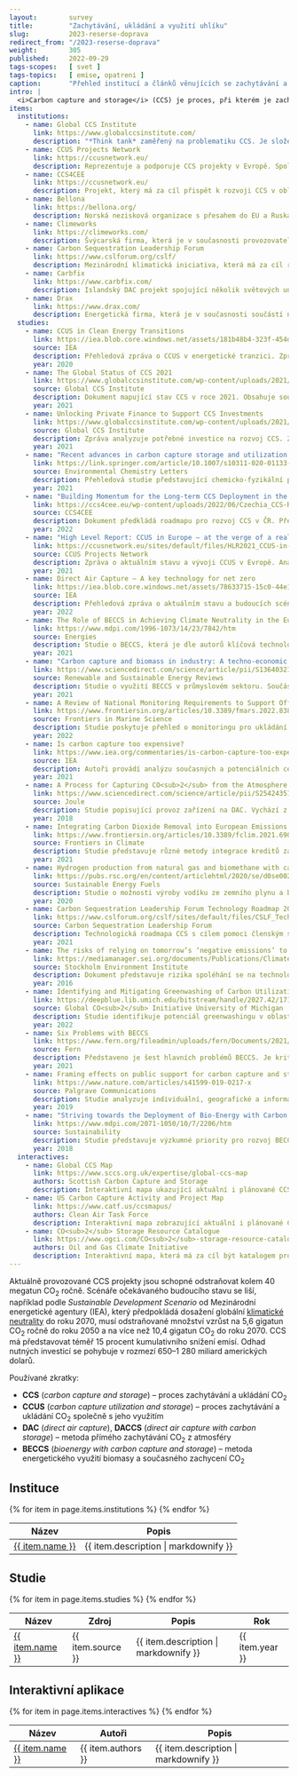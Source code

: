 ```yaml
---
layout:        survey
title:         "Zachytávání, ukládání a využití uhlíku"
slug:          2023-reserse-doprava
redirect_from: "/2023-reserse-doprava"
weight:        305
published:     2022-09-29
tags-scopes:   [ svet ]
tags-topics:   [ emise, opatreni ]
caption:       "Přehled institucí a článků věnujících se zachytávání a ukládání uhlíku z atmosféry."
intro: |
  <i>Carbon capture and storage</i> (CCS) je proces, při kterém je zachytáván CO<sub>2</sub>, který je následně uložen, aby neunikl zpět do atmosféry. Jedná se o potenciálně klíčový nástroj pro mitigaci změn klimatu a je součástí většiny scénářů k dosažení klimatické neutrality.
items:
  institutions:
    - name: Global CCS Institute
      link: https://www.globalccsinstitute.com/
      description: "*Think tank* zaměřený na problematiku CCS. Je složený z národních vlád, soukromých firem, nadnárodních korporací, výzkumných a neziskových organizací. Mezi hlavní cíle organizace patří informování o aktuálních poznatcích, budování narativu ohledně prospěšnosti CCS a zároveň směrování investic do této oblasti."
    - name: CCUS Projects Network
      link: https://ccusnetwork.eu/
      description: Reprezentuje a podporuje CCS projekty v Evropě. Spolupracuje s Evropskou komisí a napomáhá členským státům snižovat emise. Mezi členy patří organizace, které přímo staví či operují CCS projekty v Evropě. Cílem je vytvořit prostor pro sdílení know-how a budování povědomí o existujících CCS projektech.
    - name: CCS4CEE
      link: https://ccusnetwork.eu/
      description: Projekt, který má za cíl přispět k rozvoji CCS v oblasti střední a východní Evropy ve státech V4, Baltských zemích, Slovinsku, Chorvatsku, Rumunsku a na Ukrajině. Do projektu je zapojeno i Norsko. Věnuje se zmapování stavu CCS v zemích střední a východní Evropy, vytváření národních plánů, budování spolupráce mezi místními aktéry a podpoře implementace CCS plánů.
    - name: Bellona
      link: https://bellona.org/
      description: Norská nezisková organizace s přesahem do EU a Ruska, která má za cíl čelit klimatickým výzvám. Identifikuje a prosazuje udržitelná řešení prostřednictvím spolupráce se státy, privátním sektorem, neziskovými organizacemi a obecně s těmi, kdo rozhodují o budoucnosti klimatu. Cílem je skloubit environmentální a sociální prospěšnost s finanční udržitelností. Bellona patřila mezi první neziskové organizace, které začaly propagovat CCS jako nutné a prospěšné řešení, bez kterého nelze splnit aktuální klimatické cíle.
    - name: Climeworks
      link: https://climeworks.com/
      description: Švýcarská firma, která je v současnosti provozovatelem největšího zařízení pro DAC na světě, jenž se nachází na Islandu. Climeworks nabízí možnost jednotlivcům i firmám zakoupit odstranění CO<sub>2</sub> ze vzduchu.
    - name: Carbon Sequestration Leadership Forum
      link: https://www.cslforum.org/cslf/
      description: Mezinárodní klimatická iniciativa, která má za cíl rozvoj technologií CCS prostřednictvím budování povědomí. Prosazuje právní, ekonomické, regulační a institucionální kroky vedoucí k rozvoji CCS. Mezi členy patří státy EU, USA, Čína, Indie, Brazílie a mnoho dalších zemí reprezentujících 60 % světové populace a 80 % globálních emisí.
    - name: Carbfix
      link: https://www.carbfix.com/
      description: Islandský DAC projekt spojující několik světových univerzit a výzkumných center s energetickou firmou Reykjavík Energy. Vzhledem k využití geotermální energie dostupné na Islandu jde o projekt s jednou z nejnižších cen za odstranění tuny CO<sub>2</sub>.
    - name: Drax
      link: https://www.drax.com/
      description: Energetická firma, která je v současnosti součástí některých z největších projektů v oblasti BECCS a konverze elektráren využívajících uhlí na spalování biomasy. V současnosti je ovšem jedním z největších emitentů CO<sub>2</sub> ve Velké Británii. Firma má plán stát se uhlíkově negativní do roku 2030.
  studies:
    - name: CCUS in Clean Energy Transitions
      link: https://iea.blob.core.windows.net/assets/181b48b4-323f-454d-96fb-0bb1889d96a9/CCUS_in_clean_energy_transitions.pdf
      source: IEA
      description: Přehledová zpráva o CCUS v energetické tranzici. Zpráva analyzuje technologickou připravenost napříč CCUS hodnotovým řetězcem. Autoři konstatují, že dosažení uhlíkové neutrality bude v podstatě nemožné bez CCUS. Dle zprávy bude pro dosažení klimatické neutrality v roce 2070 nutné odstraňovat 10,4 gigatun CO<sub>2</sub> ročně a CCUS bude představovat 15 % kumulativního snížení emisí. Je zdůrazněno, že CCUS umožňuje snižování emisí z existující energetické infrastruktury a obtížně transformovatelných průmyslových sektorů. Analyzuje možnost využití CCUS pro výrobu nízkouhlíkového vodíku. V rámci zprávy jsou popsány globální možnosti ukládání zachyceného CO<sub>2</sub>. Dále jsou nabídnuty kroky, jak CCUS podpořit jakožto klíčovou součást klimatické neutrality.
      year: 2020
    - name: The Global Status of CCS 2021
      link: https://www.globalccsinstitute.com/wp-content/uploads/2021/11/Global-Status-of-CCS-2021-Global-CCS-Institute-1121.pdf
      source: Global CCS Institute
      description: Dokument mapující stav CCS v roce 2021. Obsahuje souhrnný přehled a kategorizaci existujících a budovaných CCS projektů. Poskytuje přehled o CCS v národních klimatických plánech.  Prezentuje regionální přehledy zaměřené na severní Ameriku, asijsko-pacifický region, Evropu a sousedící regiony a na státy Rady pro spolupráci arabských států v Zálivu. CCS je v rámci dokumentu propojeno s tématy financování, mezinárodními sítěmi, průmyslem, produkcí vodíku a tématikou ESG.
      year: 2021
    - name: Unlocking Private Finance to Support CCS Investments
      link: https://www.globalccsinstitute.com/wp-content/uploads/2021/06/Unlocking-Private-Finance-for-CCS-Thought-Leadership-Report-1.pdf
      source: Global CCS Institute
      description: Zpráva analyzuje potřebné investice na rozvoj CCS. Zaměřuje se zejména na roli privátního sektoru a představuje nutné zdroje a metody financování. Obsahuje sadu doporučení pro státy, jak investice podpořit. Klíčové je zjištění, že na dosažení *Sustainable Development Scenario* Mezinárodní energetické agentury (IEA) bude zapotřebí investovat 650–1 280 miliard amerických dolarů.
      year: 2021
    - name: "Recent advances in carbon capture storage and utilization technologies: a review"
      link: https://link.springer.com/article/10.1007/s10311-020-01133-3
      source: Environmental Chemistry Letters
      description: Přehledová studie představující chemicko-fyzikální poznatky a technologický pokrok CCS. Studie představuje různé metody CCS společně s jejich finančními náklady. Studie dále pojednává o možnostech geologického ukládání CO<sub>2</sub>. Je zde přítomný přehled možností využití CO<sub>2</sub> například při produkci paliv či v chemickém a potravinářském průmyslu.
      year: 2021
    - name: "Building Momentum for the Long-term CCS Deployment in the CEE Region: CCS National Roadmap Czechia"
      link: https://ccs4cee.eu/wp-content/uploads/2022/06/Czechia_CCS-Roadmap.pdf
      source: CCS4CEE
      description: Dokument předkládá roadmapu pro rozvoj CCS v ČR. Představuje situaci v EU a mapuje stav CCS v české legislativě, strategiích a současné místní zkušenosti, které dle autorů jsou na nízké úrovni a neodpovídají možnému potenciálu. Roadmapa představuje kroky na rozvoj CCS, které jsou děleny do kategorií výzkumu a inovací, regulačního a politického rámce, zapojení stakeholderů a šíření know-how. Roadmapa zohledňuje sociální aspekty a veřejnou podporu. Obsahuje doporučení, která lze vykonat v nejbližší době.
      year: 2022
    - name: "High Level Report: CCUS in Europe – at the verge of a real break-trough"
      link: https://ccusnetwork.eu/sites/default/files/HLR2021_CCUS-in-Europe-at-the-verge-of-a-real-break-trough.pdf
      source: CCUS Projects Network
      description: Zpráva o aktuálním stavu a vývoji CCUS v Evropě. Analyzuje Zelenou dohodu pro Evropu a klimatické právo EU v kontextu CCUS. CCUS je prezentováno jako jediný proveditelný způsob, jak redukovat emise v sektorech jako je například výroba cementu. Zpráva analyzuje vliv ceny uhlíku v rámci EU ETS, změny v průmyslové politice EU, CCUS jako zdroje energie, návaznost na produkci vodíku či rozvoj transportu a ukládání CO<sub>2</sub> jako služby. Představeny jsou bariéry pro CCUS a možné způsoby, jak je překonat.
      year: 2021
    - name: Direct Air Capture – A key technology for net zero
      link: https://iea.blob.core.windows.net/assets/78633715-15c0-44e1-81df-41123c556d57/DirectAirCapture_Akeytechnologyfornetzero.pdf
      source: IEA
      description: Přehledová zpráva o aktuálním stavu a budoucích scénářích vývoje DAC s návazností na klimatickou neutralitu. Podle scénáře IEA bude nutné přes DAC zachytávat 85 megatun CO<sub>2</sub> do roku 2030 a 980 megatun CO<sub>2</sub> v roce 2050 ve srovnání s dnešními 0,01 megatuny CO<sub>2</sub>. Zpráva představuje bariéry a příležitosti, společně s potřebami pro budoucí vývoj. Je přítomný přehled různých metod DAC a mapování odlišných ekonomických výhledů v různých regionech. Autoři představují šest priorit, které by pomohly dalšímu rozvoji.
      year: 2022
    - name: The Role of BECCS in Achieving Climate Neutrality in the European Union
      link: https://www.mdpi.com/1996-1073/14/23/7842/htm
      source: Energies
      description: Studie o BECCS, která je dle autorů klíčová technologie pro dosažení klimatických cílů EU. Je analyzována proveditelnost BECCS z technického, ekonomického i environmentálního hlediska. Dále je analyzována výroba elektřiny a tepla. Dochází k závěru, že BECCS může být důležitým energetickým zdrojem vyvažujícím obnovitelné zdroje, a může tvořit alternativu k plynovým či jaderným elektrárnám. Zároveň upozorňuje na nutnost udržitelného zdroje biomasy.
      year: 2021
    - name: "Carbon capture and biomass in industry: A techno-economic analysis and comparison of negative emission options"
      link: https://www.sciencedirect.com/science/article/pii/S136403212100318X
      source: Renewable and Sustainable Energy Reviews
      description: Studie o využití BECCS v průmyslovém sektoru. Součástí je přehled literatury poukazující na bariéry aplikace BECCS v průmyslu. V rámci modelů počítajících s cenou odstranění tuny CO<sub>2</sub> pod 100 euro se ukazuje velký potenciál pro redukci emisí napříč průmyslovými sektory. U výroby železa, oceli, vodíku a papíru existuje možnost celkových negativních emisí.
      year: 2021
    - name: A Review of National Monitoring Requirements to Support Offshore Carbon Capture and Storage
      link: https://www.frontiersin.org/articles/10.3389/fmars.2022.838309/full
      source: Frontiers in Marine Science
      description: Studie poskytuje přehled o monitoringu pro ukládání CO<sub>2</sub> v geologických formacích v oceánech a mořích. Rozebírá rizika úniků CO<sub>2</sub> v různých fázích jako je transport či ukládání. Největší riziko vidí v únicích z potrubí. Studie poukazuje na malé riziko a dopad úniků. Studie apeluje na vytvoření systému monitoringu pro tyto události a nabízí několik doporučení pro minimalizaci rizik.
      year: 2022
    - name: Is carbon capture too expensive?
      link: https://www.iea.org/commentaries/is-carbon-capture-too-expensive
      source: IEA
      description: Autoři provádí analýzu současných a potenciálních cen CCS. Poukazují na to, že ceny se liší dle metody CCS a mají potenciál klesat. Autoři tvrdí, že pro některé průmysly jde o nejlevnější způsob, jak snižovat své emise a že CCS je nutné pro klimatickou neutralitu. U DAC se cena pohybuje mezi 134–342 americkými dolaru za odstraněnou tunu CO<sub>2</sub>, u výroby elektřiny je rozmezí 50–100 dolarů, u výroby cementu 60–120 dolarů, zatímco u výroby železa a oceli se pohybuje v rozmezí 40–100 dolarů za tunu CO<sub>2</sub>.
      year: 2021
    - name: A Process for Capturing CO<sub>2</sub> from the Atmosphere
      link: https://www.sciencedirect.com/science/article/pii/S2542435118302253
      source: Joule
      description: Studie popisující provoz zařízení na DAC. Vychází z pilotního projektu a popisuje technologické specifikace daného zařízení. V rámci studie se objevuje analýza ceny, která se pohybuje v rozmezí 94–232 amerických dolarů, což je podstatně méně než v předchozích studiích. Výzkumníci jsou zaměstnanci daného DAC provozu.
      year: 2018
    - name: Integrating Carbon Dioxide Removal into European Emissions Trading
      link: https://www.frontiersin.org/articles/10.3389/fclim.2021.690023/full
      source: Frontiers in Climate
      description: Studie představuje různé metody integrace kreditů za CCS do systému obchodování s emisními povolenkami EU ETS. Rozebírá ekonomické, politické a právní bariéry integrace CCS kreditů do systému EU ETS. Zároveň představuje argumenty pro nutnost této integrace. Studie poukazuje na možnosti této integrace pro rozvoj CCS technologií a zaměřuje se na BECCS a DAC jako nejvhodnější kandidáty pro začlenění do systému EU ETS.
      year: 2021
    - name: Hydrogen production from natural gas and biomethane with carbon capture and storage – A techno-environmental analysis
      link: https://pubs.rsc.org/en/content/articlehtml/2020/se/d0se00222d
      source: Sustainable Energy Fuels
      description: Studie o možnosti výroby vodíku ze zemního plynu a biometanu s využitím CCS. Klíčové je zjištění, že v kombinaci s CCS se může produkce vodíku z plynu blížit z hlediska emisní zátěže produkci vodíku z obnovitelných zdrojů, zatímco produkce vodíku z biometanu skýtá možnosti negativních emisí.
      year: 2020
    - name: Carbon Sequestration Leadership Forum Technology Roadmap 2021
      link: https://www.cslforum.org/cslf/sites/default/files/CSLF_Tech_Roadmap_2021_final_0.pdf
      source: Carbon Sequestration Leadership Forum
      description: Technologická roadmapa CCS s cílem pomoci členským státům Carbon Sequestration Leadership Forum implementovat nutné kroky pro rozvoj CCS do svých národních strategií. Dokument mapuje klíčové kroky v oblasti zachytávání, transportace, uchovávání a využití CO<sub>2</sub> a dává doporučení co mají jednotlivé členské státy či regiony dělat.
      year: 2021
    - name: The risks of relying on tomorrow’s ‘negative emissions’ to guide today’s mitigation action
      link: https://mediamanager.sei.org/documents/Publications/Climate/SEI-WP-2016-08-Negative-emissions.pdf
      source: Stockholm Environment Institute
      description: Dokument představuje rizika spoléhání se na technologie negativních emisí jako BECCS. Závěr je, že spoléhání se na budoucí snížení emisí přes CCS může zpomalovat snižování dnešních emisí. Je zdůrazněno riziko toho, že technologie negativních emisí se nakonec ukážou být neproveditelné na potřebné škále či jejich použití bude mít negativní sociální a ekologické důsledky.
      year: 2016
    - name: Identifying and Mitigating Greenwashing of Carbon Utilization Products
      link: https://deepblue.lib.umich.edu/bitstream/handle/2027.42/171930/Greenwashing%20of%20Carbon%20Utilization%202022.pdf?sequence=4&isAllowed=y
      source: Global CO<sub>2</sub> Initiative University of Michigan
      description: Studie identifikuje potenciál greenwashingu v oblasti CCUS. Ukazuje hlavní potenciální způsoby, kterým mohou projekty CCUS být prezentovány jako více ekologické, než ve skutečnosti jsou. Studie poskytuje sadu doporučení, která by měla zajistit, že dopad technologií CCUS bude pozitivní a nedojde ke greenwashingu.
      year: 2022
    - name: Six Problems with BECCS
      link: https://www.fern.org/fileadmin/uploads/fern/Documents/2021/Six_problems_with_BECCS.pdf
      source: Fern
      description: Představeno je šest hlavních problémů BECCS. Je kritizován předpoklad, že bioenergie je uhlíkově neutrální. Dále je kritizováno ohrožení biodiverzity a snížení potravinové bezpečnosti vzhledem k prostorovým nárokům pěstování biomasy potřebné ke škálovatelnosti BECCS. Zmíněny jsou zároveň nároky na vodu a možnost prodlužování životnosti fosilní infrastruktury vzhledem k očekávanému využití BECCS v budoucnosti.
      year: 2021
    - name: Framing effects on public support for carbon capture and storage
      link: https://www.nature.com/articles/s41599-019-0217-x
      source: Palgrave Communications
      description: Studie analyzuje individuální, geografické a informační faktory, které ovlivňují vnímání CCS veřejností. Porovnává pět zemí a jejich míru akceptace. Studie řeší, jak lze zvýšit podporu pro tyto projekty. Ukazuje, že CCS je kontroverzní technologie a že míra ochoty se liší podle toho, zda jde pouze o CCS nebo CCUS, jak je téma rámováno, a to zda se mluví i o nákladech.
      year: 2019
    - name: "Striving towards the Deployment of Bio-Energy with Carbon Capture and Storage (BECCS): A Review of Research Priorities and Assessment Needs"
      link: https://www.mdpi.com/2071-1050/10/7/2206/htm
      source: Sustainability
      description: Studie představuje výzkumné priority pro rozvoj BECCS, které je viděno jako jedna z nejslibnějších technologií pro mitigaci změny klimatu a dosažení klimatické neutrality. V rámci studie je poukázáno na mezery ve výzkumu týkajícího se BECCS zejména z hlediska vlivu na udržitelnost a využívání půdy. Podle autorů je možné tyto nejistoty a další bariéry k rozvoji BECCS do budoucna vyřešit a studie předkládá několik klíčových doporučení.
      year: 2018
  interactives:
    - name: Global CCS Map
      link: https://www.sccs.org.uk/expertise/global-ccs-map
      authors: Scottish Carbon Capture and Storage
      description: Interaktivní mapa ukazující aktuální i plánované CCS projekty po celém světě. Mapa ukazuje projekty zachycující více než 500 000 tun CO<sub>2</sub> ročně. Ovšem obsahuje i menší zařízení, pokud se jedná například o významné pilotní projekty.
    - name: US Carbon Capture Activity and Project Map
      link: https://www.catf.us/ccsmapus/
      authors: Clean Air Task Force
      description: Interaktivní mapa zobrazující aktuální i plánované CCS projekty v USA, Evropě a na Blízkém východě. Projekty jsou kategorizovány podle velikosti a typu.
    - name: CO<sub>2</sub> Storage Resource Catalogue
      link: https://www.ogci.com/CO<sub>2</sub>-storage-resource-catalogue/
      authors: Oil and Gas Climate Initiative
      description: Interaktivní mapa, která má za cíl být katalogem pro hodnocení možností geologického ukládání CO<sub>2</sub> po celém světě.
---
```


Aktuálně provozované CCS projekty jsou schopné odstraňovat kolem 40 megatun CO<sub>2</sub> ročně. Scénáře očekávaného budoucího stavu se liší, například podle *Sustainable Development Scenario* od Mezinárodní energetické agentury (IEA), který předpokládá dosažení globální [klimatické neutrality](/explainery/uhlikova-neutralita) do roku 2070, musí odstraňované množství vzrůst na 5,6 gigatun CO<sub>2</sub> ročně do roku 2050 a na více než 10,4 gigatun CO<sub>2</sub> do roku 2070. CCS má představovat téměř 15 procent kumulativního snížení emisí. Odhad nutných investicí se pohybuje v rozmezí 650–1 280 miliard amerických dolarů.

Používané zkratky:

* __CCS__ (*carbon capture and storage*) – proces zachytávání a ukládání CO<sub>2</sub>
* __CCUS__ (*carbon capture utilization and storage*) – proces zachytávání a ukládání CO<sub>2</sub> společně s jeho využitím
* __DAC__ (*direct air capture*), __DACCS__ (*direct air capture with carbon storage*) – metoda přímého zachytávání CO<sub>2</sub> z atmosféry
* __BECCS__ (*bioenergy with carbon capture and storage*) – metoda energetického využití biomasy a současného zachycení CO<sub>2</sub>

## Instituce

<table class="table table-striped table-hover mt-4 mb-4">
  <thead>
    <tr>
      <th scope="col" class="text-uppercase">Název</th>
      <th scope="col" class="text-uppercase">Popis</th>
    </tr>
  </thead>
  <tbody>
    {% for item in page.items.institutions %}
    <tr>
      <td class="align-middle font-weight-bold">
        <a href="{{ item.link }}">{{ item.name }}</a>
      </td>
      <td class="align-middle">{{ item.description | markdownify }}</td>
    </tr>
    {% endfor %}
  </tbody>
</table>


## Studie

<table class="table table-striped table-hover mt-4 mb-4">
  <thead>
    <tr>
      <th scope="col" class="text-uppercase">Název</th>
      <th scope="col" class="text-uppercase">Zdroj</th>
      <th scope="col" class="text-uppercase">Popis</th>
      <th scope="col" class="text-uppercase">Rok</th>
    </tr>
  </thead>
  <tbody>
    {% for item in page.items.studies %}
    <tr>
      <td class="align-middle font-weight-bold">
        <a href="{{ item.link }}">{{ item.name }}</a>
      </td>
      <td class="align-middle">{{ item.source }}</td>
      <td class="align-middle">{{ item.description | markdownify }}</td>
      <td class="align-middle">{{ item.year }}</td>
    </tr>
    {% endfor %}
  </tbody>
</table>

## Interaktivní aplikace

<table class="table table-striped table-hover mt-4 mb-4">
  <thead>
    <tr>
      <th scope="col" class="text-uppercase">Název</th>
      <th scope="col" class="text-uppercase">Autoři</th>
      <th scope="col" class="text-uppercase">Popis</th>
    </tr>
  </thead>
  <tbody>
    {% for item in page.items.interactives %}
    <tr>
      <td class="align-middle font-weight-bold">
        <a href="{{ item.link }}">{{ item.name }}</a>
      </td>
      <td class="align-middle">{{ item.authors }}</td>
      <td class="align-middle">{{ item.description | markdownify }}</td>
    </tr>
    {% endfor %}
  </tbody>
</table>
